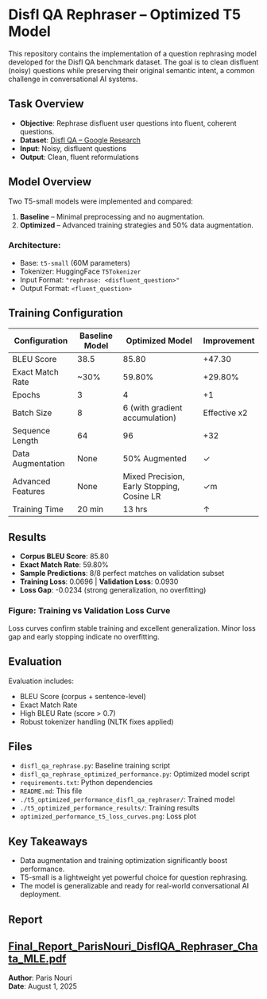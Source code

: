 # Disfl QA Rephraser – Optimized T5 Model

This repository contains the implementation of a question rephrasing model developed for the Disfl QA benchmark dataset. The goal is to clean disfluent (noisy) questions while preserving their original semantic intent, a common challenge in conversational AI systems.

##  Task Overview

- **Objective**: Rephrase disfluent user questions into fluent, coherent questions.
- **Dataset**: [Disfl QA – Google Research](https://github.com/google-research-datasets/Disfl-QA)
- **Input**: Noisy, disfluent questions
- **Output**: Clean, fluent reformulations

##  Model Overview

Two T5-small models were implemented and compared:
1. **Baseline** – Minimal preprocessing and no augmentation.
2. **Optimized** – Advanced training strategies and 50% data augmentation.

### Architecture:
- Base: `t5-small` (60M parameters)
- Tokenizer: HuggingFace `T5Tokenizer`
- Input Format: `"rephrase: <disfluent_question>"`
- Output Format: `<fluent_question>`

##  Training Configuration

| Configuration       | Baseline Model     | Optimized Model                            | Improvement      |
|---------------------|--------------------|--------------------------------------------|------------------|
| BLEU Score          | 38.5               | 85.80                                      | +47.30           |
| Exact Match Rate    | ~30%               | 59.80%                                     | +29.80%          |
| Epochs              | 3                  | 4                                          | +1               |
| Batch Size          | 8                  | 6 (with gradient accumulation)             | Effective x2     |
| Sequence Length     | 64                 | 96                                         | +32              |
| Data Augmentation   |  None              |  50% Augmented                             | ✓                | 
| Advanced Features   |  None              |  Mixed Precision, Early Stopping, Cosine LR| ✓m               |
| Training Time       | 20 min             | 13 hrs                                     | ↑                |

##  Results

- **Corpus BLEU Score**: 85.80
- **Exact Match Rate**: 59.80%
- **Sample Predictions**: 8/8 perfect matches on validation subset
- **Training Loss**: 0.0696 | **Validation Loss**: 0.0930
- **Loss Gap**: -0.0234 (strong generalization, no overfitting)

###  Figure: Training vs Validation Loss Curve
Loss curves confirm stable training and excellent generalization. Minor loss gap and early stopping indicate no overfitting.

##  Evaluation

Evaluation includes:
- BLEU Score (corpus + sentence-level)
- Exact Match Rate
- High BLEU Rate (score > 0.7)
- Robust tokenizer handling (NLTK fixes applied)

##  Files

- `disfl_qa_rephrase.py`: Baseline training script
- `disfl_qa_rephrase_optimized_performance.py`: Optimized model script
- `requirements.txt`: Python dependencies
- `README.md`: This file
- `./t5_optimized_performance_disfl_qa_rephraser/`: Trained model
- `./t5_optimized_performance_results/`: Training results
- `optimized_performance_t5_loss_curves.png`: Loss plot

## Key Takeaways

- Data augmentation and training optimization significantly boost performance.
- T5-small is a lightweight yet powerful choice for question rephrasing.
- The model is generalizable and ready for real-world conversational AI deployment.
  
## Report
[Final_Report_ParisNouri_DisflQA_Rephraser_Chata_MLE.pdf](./Final_Report_ParisNouri_DisflQA_Rephraser_Chata_MLE.pdf)
---

**Author**: Paris Nouri  
**Date**: August 1, 2025

